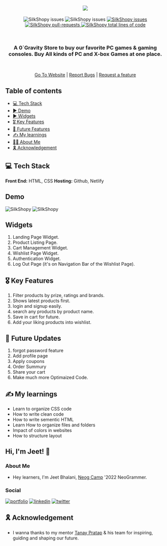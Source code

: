 <h1 align="center">
  <br />
  <a href="zero-gravity-store.netlify.app"><img src="https://github.com/jeetbhalani15/E-Commerce-Store/blob/dev/Images/o_gravity_logo-removebg-preview.png"></a>
  <br />
</h1>

<p align="center">
  <img src="https://img.shields.io/badge/-HTML-orange?style=for-the-badge" alt="SilkShopy issues" alt="SilkShopy issues"/>
  <img src="https://img.shields.io/badge/-CSS-blue?style=for-the-badge" alt="SilkShopy issues" alt="SilkShopy issues"/>
  <a href="https://github.com/Jay-Gadhiya/silkshopy/issues" target="blank">
  <img src="https://img.shields.io/github/issues/Jay-Gadhiya/silkshopy?style=for-the-badge" alt="SilkShopy issues"/>
  </a>
  <a href="https://github.com/Jay-Gadhiya/silkshopy/pulls" target="blank">
  <img src="https://img.shields.io/github/issues-pr/Jay-Gadhiya/silkshopy?color=important&style=for-the-badge" alt="SilkShopy pull-requests"/>
  </a>
  <a href="https://github.com/Jay-Gadhiya/silkshopy/graphs/code-frequency" target="blank">
  <img src="https://img.shields.io/tokei/lines/github/Jay-Gadhiya/silkshopy?label=total%20lines%20of%20code&color=9cf&style=for-the-badge" alt="SilkShopy total lines of code"/>
  </a>
</p>
<br />
<h3 align="center"> A 0`Gravity Store to buy our favorite PC games & gaming consoles. Buy All kinds of PC and X-box Games at one place.</h3>

<br /> 

<p align= "center"> 
  <a href="https://zero-gravity-store.netlify.app/" target="blank">Go To Website</a> 
  |
  <a href="https://github.com/jeetbhalani15/E-Commerce-Store/issues" target="blank">Report Bugs</a> 
  |
  <a href="https://github.com/jeetbhalani15/E-Commerce-Store/issues" target="blank">Request a feature</a> 
</p>


## Table of contents
* [💻 Tech Stack](#tech-stack)
* [▶️ Demo](#demo)
* [▶️ Widgets](#demo)
* [🎖 Key Features](#key-features)
* [🔮 Future Features](#future-features)
* [✍️ My learnings](#my-learning)
* [🙋‍♂️ About Me](#about-me)
* [🎗️ Acknowledgement](#acknowledgement)

<a name="tech-stack"/>

## 💻 Tech Stack
**Front End:** HTML, CSS
**Hosting:** Github, Netlify

<a name="demo"/>

## Demo
![SilkShopy](https://github.com/jeetbhalani15/E-Commerce-Store/blob/dev/Images/landing%20page%20screenshot.png)
![SIlkShopy](https://github.com/jeetbhalani15/E-Commerce-Store/blob/dev/Images/product%20page%20ss.png)

<a name="key-features"/>

## Widgets
1. Landing Page Widget.
2. Product Listing Page.
3. Cart Management Widget.
4. Wishlist Page Widget.
5. Authentication Widget.
6. Log Out Page (it's on Navigation Bar of the Wishlist Page).

## 🎖 Key Features
1. Filter products by prize, ratings and brands.
2. Shows latest products first.
3. login and signup easily.
4. search any products by product name.
5. Save in cart for future.
6. Add your liking products into wishlist.

<a name="future-features"/>

## 🔮 Future Updates
1. forgot password feature
2. Add profile page
3. Apply coupons
4. Order Summury
5. Share your cart
6. Make much more Optimaized Code. 

<a name="my-learning"/>

## ✍️ My learnings
* Learn to organize CSS code
* How to write clean code
* How to write sementic HTML
* Learn How to organize files and folders
* Impact of colors in websites
* How to structure layout 


<a name="about-me"/>

## Hi, I'm Jeet! 👋
### About Me
* Hey learners, I'm Jeet Bhalani, [Neog Camp](https://neog.camp/) '2022 NeoGrammer.
### Social 
[![portfolio](https://img.shields.io/badge/my_portfolio-000?style=for-the-badge&logo=ko-fi&logoColor=white)](https://jeetbhalani-portfolio.netlify.app/)
[![linkedin](https://img.shields.io/badge/linkedin-0A66C2?style=for-the-badge&logo=linkedin&logoColor=white)](https://www.linkedin.com/in/jeetbhalani/)
[![twitter](https://img.shields.io/badge/twitter-1DA1F2?style=for-the-badge&logo=twitter&logoColor=white)](https://twitter.com/je_et15)

<a name="acknowledgement"/>

## 🎗️ Acknowledgement
* I wanna thanks to my mentor [Tanay Pratap](https://twitter.com/tanaypratap) & his team for inspiring, guiding and shaping our future.
